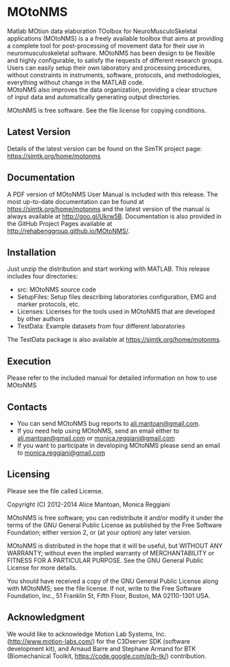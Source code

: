 # MOtoNMS #

Matlab MOtion data elaboration TOolbox for NeuroMusculoSkeletal applications 
(MOtoNMS) is a a freely available toolbox that aims at providing a complete 
tool for post-processing of movement data for their use in neuromusculoskeletal 
software. MOtoNMS has been design to be flexible and highly configurable, 
to satisfy the requests of different research groups.  
Users can easily setup their own laboratory and processing procedures, 
without constraints in instruments, software, protocols, and methodologies, 
everything without change in the MATLAB code.  
MOtoNMS also improves the data organization, providing a clear structure of 
input data and automatically generating output directories. 

MOtoNMS is free software.  See the file license for copying conditions.


## Latest Version ##
Details of the latest version can be found on the SimTK project page: 
<https://simtk.org/home/motonms> 


## Documentation ##
A PDF version of MOtoNMS User Manual is included with this release. The most up-to-date 
documentation can be found at <https://simtk.org/home/motonms> and 
the latest version of the manual is always available at <http://goo.gl/Ukrw5B>.
Documentation is also provided in the GitHub Project Pages available at <http://rehabenggroup.github.io/MOtoNMS/>.


## Installation ##
Just unzip the distribution and start working with MATLAB.
This release includes four directories:

- src:        MOtoNMS source code
- SetupFiles: Setup files describing laboratories configuration, 
              EMG and marker protocols, etc.
- Licenses:   Licenses for the tools used in MOtoNMS that are developed 
              by other authors
- TestData:   Example datasets from four different laboratories 

The TestData package is also available at <https://simtk.org/home/motonms>.


## Execution ##
Please refer to the included manual for detailed information on 
how to use MOtoNMS


## Contacts ##
- You can send MOtoNMS bug reports to <ali.mantoan@gmail.com>.   
- If you need help using MOtoNMS, send an email either to 
     <ali.mantoan@gmail.com> or <monica.reggiani@gmail.com>
- If you want to participate in developing MOtoNMS please send an 
     email to <monica.reggiani@gmail.com>


## Licensing ##
Please see the file called License.

Copyright (C) 2012-2014 Alice Mantoan, Monica Reggiani

MOtoNMS is free software; you can redistribute it and/or modify it under the
terms of the GNU General Public License as published by the Free Software
Foundation; either version 2, or (at your option) any later version.

MOtoNMS is distributed in the hope that it will be useful, but WITHOUT ANY
WARRANTY; without even the implied warranty of MERCHANTABILITY or FITNESS FOR
A PARTICULAR PURPOSE.  See the GNU General Public License for more details.

You should have received a copy of the GNU General Public License along with
MOtoNMS; see the file license.  If not, write to the Free Software
Foundation, Inc., 51 Franklin St, Fifth Floor, Boston, MA 02110-1301 USA.


## Acknowledgment ##
We would like to acknowledge Motion Lab Systems, Inc. (<http://www.motion-labs.com/>)
for the C3Dserver SDK (software development kit), and Arnaud Barre and Stephane Armand for
BTK (Biomechanical Toolkit, <https://code.google.com/p/b-tk/>) contribution.
